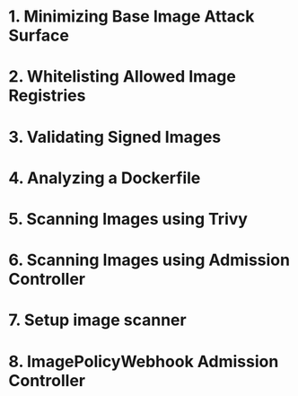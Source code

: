 # 1. Minimizing Base Image Attack Surface


# 2. Whitelisting Allowed Image Registries


# 3. Validating Signed Images


# 4. Analyzing a Dockerfile


# 5. Scanning Images using Trivy


# 6. Scanning Images using Admission Controller


# 7. Setup image scanner


# 8. ImagePolicyWebhook Admission Controller

